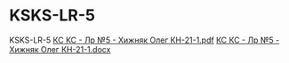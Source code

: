 # KSKS-LR-5
 KSKS-LR-5
[КС КС - Лр №5 - Хижняк Олег КН-21-1.pdf](https://github.com/ThisLightShallBurnYou/KSKS-LR-5/files/13280056/-.5.-.-21-1.pdf)
[КС КС - Лр №5 - Хижняк Олег КН-21-1.docx](https://github.com/ThisLightShallBurnYou/KSKS-LR-5/files/13280055/-.5.-.-21-1.docx)
